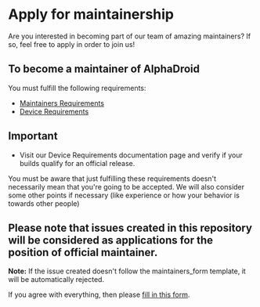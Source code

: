# Apply for maintainership

Are you interested in becoming part of our team of amazing maintainers? If so, feel free to apply in order to join us!

## To become a maintainer of AlphaDroid
You must fulfill the following requirements:
- [Maintainers Requirements](https://github.com/AlphaDroid-devices/official_devices/blob/main/docs/maintainerreq.md)
- [Device Requirements](https://github.com/AlphaDroid-devices/official_devices/blob/main/docs/devicereq.md)

## Important
- Visit our Device Requirements documentation page and verify if your builds qualify for an official release.
  
You must be aware that just fulfilling these requirements doesn't necessarily mean that you're going to be accepted. We will also consider some other points if necessary (like experience or how your behavior is towards other people)


## Please note that issues created in this repository will be considered as applications for the position of official maintainer.
**Note:** If the issue created doesn't follow the maintainers_form template, it will be automatically rejected.

If you agree with everything, then please [fill in this form](https://github.com/AlphaDroid-devices/official_devices/issues/new/choose).
